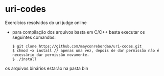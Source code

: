 # uri-codes

Exercícios resolvidos do uri judge online
- para compilação dos arquivos basta  em C/C++ basta executar os seguintes comandos:

  ```
  $ git clone https://github.com/mayconrebordao/uri-codes.git
  $ chmod +x install // apenas uma vez, depois de dar permissão não é necessário dar permissão novamente.
  $ ./install
os arquivos binários estarão na pasta bin
